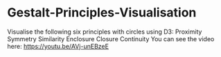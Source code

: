# Gestalt-Principles-Visualisation
Visualise the following six principles with circles using D3:
Proximity
Symmetry
Similarity
Enclosure
Closure
Continuity
You can see the video here: https://youtu.be/AVj-unEBzeE
